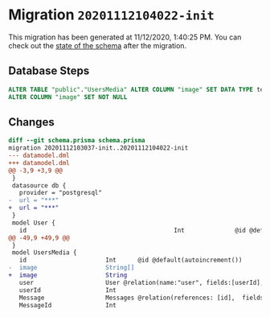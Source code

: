 # Migration `20201112104022-init`

This migration has been generated at 11/12/2020, 1:40:25 PM.
You can check out the [state of the schema](./schema.prisma) after the migration.

## Database Steps

```sql
ALTER TABLE "public"."UsersMedia" ALTER COLUMN "image" SET DATA TYPE text ,
ALTER COLUMN "image" SET NOT NULL
```

## Changes

```diff
diff --git schema.prisma schema.prisma
migration 20201112103037-init..20201112104022-init
--- datamodel.dml
+++ datamodel.dml
@@ -3,9 +3,9 @@
 }
 datasource db {
   provider = "postgresql"
-  url = "***"
+  url = "***"
 }
 model User {
   id                                         Int              @id @default(autoincrement())
@@ -49,9 +49,9 @@
 }
 model UsersMedia {
   id                      Int      @id @default(autoincrement())
-  image                   String[]
+  image                   String
   user                    User @relation(name:"user", fields:[userId], references:[id])
   userId                  Int
   Message                 Messages @relation(references: [id],  fields: [MessageId])
   MessageId               Int
```


